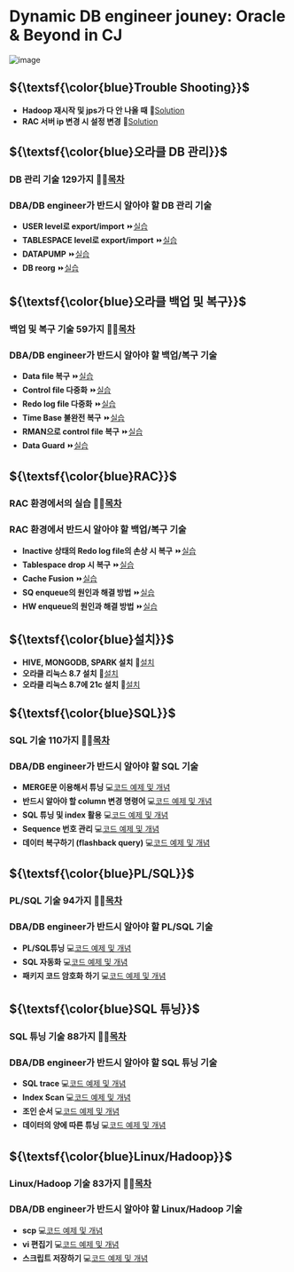 # Dynamic DB engineer jouney: Oracle & Beyond in CJ 

![image](https://github.com/park-harry/psh_oracle/assets/83077836/2698caa4-5e04-458e-8ee2-f719a2875f23)
## ${\textsf{\color{blue}Trouble Shooting}}$	
- **Hadoop 재시작 및 jps가 다 안 나올 때** 🔑[Solution](https://www.notion.so/Hadoop-jps-267720d3f6734514805fc3e4aad80dc3)
- **RAC 서버 ip 변경 시 설정 변경** 🔑[Solution](https://www.notion.so/RAC-ip-26c4f8da98e24d38ad4da1ef46fc82f4)

## ${\textsf{\color{blue}오라클 DB 관리}}$	
### DB 관리 기술 129가지  👨‍💻[목차](https://www.notion.so/d6170d74b8a34274a32e0eecfb704dc7)

### DBA/DB engineer가 반드시 알아야 할 DB 관리 기술 
- **USER level로 export/import** ⏩[실습](https://www.notion.so/111-user-level-export-import-2cdc4939d24a48bf96a0787e3c45cc57)
- **TABLESPACE level로 export/import** ⏩[실습](https://www.notion.so/112-tablespace-level-export-import-390cb002f80d4d13abcb946b25076c46)
- **DATAPUMP** ⏩[실습](https://www.notion.so/Special-Data-Pump-af859dbe3a80454b8180c890906887dc)
- **DB reorg** ⏩[실습](https://www.notion.so/125-db-reorg-67f0e72955fc418aa32ff4b99214daa1)

## ${\textsf{\color{blue}오라클 백업 및 복구}}$	
### 백업 및 복구 기술 59가지  👨‍💻[목차](https://www.notion.so/9d59c56ef0eb4f5db3851b826a3c1786)

### DBA/DB engineer가 반드시 알아야 할 백업/복구 기술 
- **Data file 복구** ⏩[실습](https://www.notion.so/7-data-file-0b7ee15f8fd44f7a9d30f47d09eaf9e7)
- **Control file 다중화** ⏩[실습](https://www.notion.so/10-control-file-multiplexing-d43d007c5adf40e28fb53f24111dc589)
- **Redo log file 다중화** ⏩[실습](https://www.notion.so/13-redo-log-file-multiplexing-e92396f8e3ef4958867c4de5002e4fb5)
- **Time Base 불완전 복구** ⏩[실습](https://www.notion.so/19-time-base-f49e638ef8b34cc5a9669fcdf2eee99c)
- **RMAN으로 control file 복구** ⏩[실습](https://www.notion.so/30-RMAN-control-file-54b3678386c7482dbc7aabf65b15ccec)
- **Data Guard** ⏩[실습](https://www.notion.so/59-7fce24128259444290623ea0fc3d1f9b)

## ${\textsf{\color{blue}RAC}}$	
### RAC 환경에서의 실습  👨‍💻[목차](https://www.notion.so/RAC-Real-Application-Cluster-38299e5acc0a40a8b8ae549530b7d69d)

### RAC 환경에서 반드시 알아야 할 백업/복구 기술 
- **Inactive 상태의 Redo log file의 손상 시 복구** ⏩[실습](https://www.notion.so/31-RAC-inactive-redo-log-file-dd9d9dd5b4464854937b762eb39e4b92)
- **Tablespace drop 시 복구** ⏩[실습](https://www.notion.so/36-RAC-drop-8ffd234a651e480dacb686ea8b70bf22)
- **Cache Fusion** ⏩[실습](https://www.notion.so/42-RAC-cache-fusion-9619a8f961c1405bb086c8fc175c63f4)
- **SQ enqueue의 원인과 해결 방법** ⏩[실습](https://www.notion.so/Special-RAC-SQ-enqueue-73402e0d1c324c28b245be7e21399fcf)
- **HW enqueue의 원인과 해결 방법** ⏩[실습](https://www.notion.so/51-RAC-HW-enqueue-22384cab53444318afee82170ab11880)

## ${\textsf{\color{blue}설치}}$	
- **HIVE, MONGODB, SPARK 설치** 🔧[설치](https://www.notion.so/Special-HIVE-MONGODB-SPARK-f3700cf1a9f048c98ee6b33a641ce4ca)
- **오라클 리눅스 8.7 설치** 🔧[설치](https://www.notion.so/5-21c-7b9358c5f6f64dca8f69cbb6edb1c03f)
- **오라클 리눅스 8.7에 21c 설치** 🔧[설치](https://www.notion.so/6-8-7-21c-e8155e9410a64a7fa2dcd11ff6e55325)

## ${\textsf{\color{blue}SQL}}$	
### SQL 기술 110가지  👨‍💻[목차](https://www.notion.so/SQL-4ca77ee7394040b2b16fa4212cbe985a)

### DBA/DB engineer가 반드시 알아야 할 SQL 기술 
- **MERGE문 이용해서 튜닝** 💻[코드 예제 및 개념](https://www.notion.so/82-MERGE-a668c8e85a82401f8370312a6b884b8f)
- **반드시 알아야 할 column 변경 명령어** 💻[코드 예제 및 개념](https://www.notion.so/93-CREATE-TABLE-f4d1f8466e844e60b7a54327b3612494)
- **SQL 튜닝 및 index 활용** 💻[코드 예제 및 개념](https://www.notion.so/97-INDEX-54c21fcd8c704fa19d800e1ee1896045)
- **Sequence 번호 관리** 💻[코드 예제 및 개념](https://www.notion.so/98-SEQUENCE-85ccbc7ca3714bac869edb2afcdca5b8)
- **데이터 복구하기 (flashback query)** 💻[코드 예제 및 개념](https://www.notion.so/Speical-Flashback-1fd481d91ef945409ce9a50c56b8324f)

## ${\textsf{\color{blue}PL/SQL}}$	
### PL/SQL 기술 94가지  👨‍💻[목차](https://www.notion.so/PL-SQL-cc0d87a31bed4aceab705a8bdecbc242)

### DBA/DB engineer가 반드시 알아야 할 PL/SQL 기술 
- **PL/SQL튜닝** 💻[코드 예제 및 개념](https://www.notion.so/Special-PL-SQL-4e678beb57184c1e9cad0ea0b3b8b610)
- **SQL 자동화** 💻[코드 예제 및 개념](https://www.notion.so/Special-SQL-a4fb05b855dc46a78a3ee76844b7a70b)
- **패키지 코드 암호화 하기** 💻[코드 예제 및 개념](https://www.notion.so/93-PL-SQL-80ec3a2ec45d4a4fb4218d13a87f1645)

## ${\textsf{\color{blue}SQL 튜닝}}$	
### SQL 튜닝 기술 88가지  👨‍💻[목차](https://www.notion.so/SQL-533bb3d04bae4cd7abfe27f3b24a91b9)

### DBA/DB engineer가 반드시 알아야 할 SQL 튜닝 기술 
- **SQL trace** 💻[코드 예제 및 개념](https://www.notion.so/9-SQL-trace-44f3c0aa8c174b4c8fdf562edc73d3c7)
- **Index Scan** 💻[코드 예제 및 개념](https://www.notion.so/Special-Index-Scan-3c2f192a89544a2294efeb69776e5b6d)
- **조인 순서** 💻[코드 예제 및 개념](https://www.notion.so/Special-e225deaa6f234e5c8ec4c83cd6dbb92e)
- **데이터의 양에 따른 튜닝** 💻[코드 예제 및 개념](https://www.notion.so/Special-4980b863fdd543bfa9b405a98ea06277)

## ${\textsf{\color{blue}Linux/Hadoop}}$	
### Linux/Hadoop  기술 83가지  👨‍💻[목차](https://www.notion.so/Linux-Hadoop-4f6bb1189f5c4920ae258080788a088e)

### DBA/DB engineer가 반드시 알아야 할 Linux/Hadoop 기술 
- **scp** 💻[코드 예제 및 개념](https://www.notion.so/31-scp-dba-5b6fa6d237bf4f27bec8525b1191c80c)
- **vi 편집기** 💻[코드 예제 및 개념](https://www.notion.so/32-vi-5285320115a643d6974615147e7db2b4)
- **스크립트 저장하기** 💻[코드 예제 및 개념](https://www.notion.so/33-dba-4f15cdfbe72c4134b4d4ac820f74c046)


